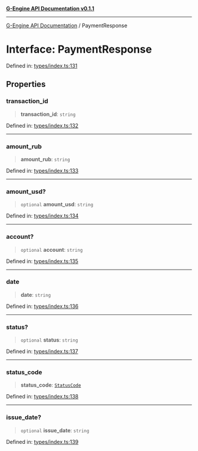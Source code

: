 [**G-Engine API Documentation v0.1.1**](../README.md)

***

[G-Engine API Documentation](../globals.md) / PaymentResponse

# Interface: PaymentResponse

Defined in: [types/index.ts:131](https://github.com/yakoshiq/g-engine-nodejs-lib/blob/6b4ec644f458bf28039e0209e5a91bd0ec704446/src/types/index.ts#L131)

## Properties

### transaction\_id

> **transaction\_id**: `string`

Defined in: [types/index.ts:132](https://github.com/yakoshiq/g-engine-nodejs-lib/blob/6b4ec644f458bf28039e0209e5a91bd0ec704446/src/types/index.ts#L132)

***

### amount\_rub

> **amount\_rub**: `string`

Defined in: [types/index.ts:133](https://github.com/yakoshiq/g-engine-nodejs-lib/blob/6b4ec644f458bf28039e0209e5a91bd0ec704446/src/types/index.ts#L133)

***

### amount\_usd?

> `optional` **amount\_usd**: `string`

Defined in: [types/index.ts:134](https://github.com/yakoshiq/g-engine-nodejs-lib/blob/6b4ec644f458bf28039e0209e5a91bd0ec704446/src/types/index.ts#L134)

***

### account?

> `optional` **account**: `string`

Defined in: [types/index.ts:135](https://github.com/yakoshiq/g-engine-nodejs-lib/blob/6b4ec644f458bf28039e0209e5a91bd0ec704446/src/types/index.ts#L135)

***

### date

> **date**: `string`

Defined in: [types/index.ts:136](https://github.com/yakoshiq/g-engine-nodejs-lib/blob/6b4ec644f458bf28039e0209e5a91bd0ec704446/src/types/index.ts#L136)

***

### status?

> `optional` **status**: `string`

Defined in: [types/index.ts:137](https://github.com/yakoshiq/g-engine-nodejs-lib/blob/6b4ec644f458bf28039e0209e5a91bd0ec704446/src/types/index.ts#L137)

***

### status\_code

> **status\_code**: [`StatusCode`](../enumerations/StatusCode.md)

Defined in: [types/index.ts:138](https://github.com/yakoshiq/g-engine-nodejs-lib/blob/6b4ec644f458bf28039e0209e5a91bd0ec704446/src/types/index.ts#L138)

***

### issue\_date?

> `optional` **issue\_date**: `string`

Defined in: [types/index.ts:139](https://github.com/yakoshiq/g-engine-nodejs-lib/blob/6b4ec644f458bf28039e0209e5a91bd0ec704446/src/types/index.ts#L139)
